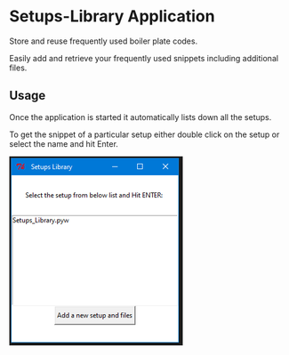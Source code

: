 # Setups-Library Application

Store and reuse frequently used boiler plate codes.

Easily add and retrieve your frequently used snippets including additional files.
  
  
## Usage
Once the application is started it automatically lists down all the setups.  
  
To get the snippet of a particular setup either double click on the setup or select the name and hit Enter.

<img src="/images/Snap.PNG" alt="demo"/>

